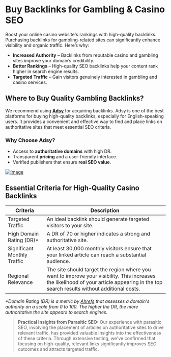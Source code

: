 # Buy Backlinks for Gambling & Casino SEO

Boost your online casino website's rankings with high-quality backlinks. Purchasing backlinks for gambling-related sites can significantly enhance visibility and organic traffic. Here’s why:

- **Increased Authority** – Backlinks from reputable casino and gambling sites improve your domain’s credibility.
- **Better Rankings** – High-quality SEO backlinks help your content rank higher in search engine results.
- **Targeted Traffic** – Gain visitors genuinely interested in gambling and casino services.

## Where to Buy Quality Gambling Backlinks?

We recommend using **[Adsy](https://ref.adsy.com/?ref=referral&ref_type=direct&ref_id=jcckfooeo3etdkvh&ref_item=3)** for acquiring backlinks. Adsy is one of the best platforms for buying high-quality backlinks, especially for English-speaking users. It provides a convenient and effective way to find and place links on authoritative sites that meet essential SEO criteria.

### Why Choose Adsy?
- Access to **authoritative domains** with high DR.
- Transparent **pricing** and a user-friendly interface.
- Verified publishers that ensure **real SEO value**.
<a href="https://github.com/user-attachments/assets/4b2371ec-58af-4c10-9480-2134f23081bc">
    <img src="https://github.com/user-attachments/assets/4b2371ec-58af-4c10-9480-2134f23081bc" alt="Image">
</a>

## Essential Criteria for High-Quality Casino Backlinks

<table>
    <thead>
        <tr>
            <th>Criteria</th>
            <th>Description</th>
        </tr>
    </thead>
    <tbody>
        <tr>
            <td>Targeted Traffic</td>
            <td>An ideal backlink should generate targeted visitors to your site.</td>
        </tr>
        <tr>
            <td>High Domain Rating (DR)*</td>
            <td>A DR of 70 or higher indicates a strong and authoritative site.</td>
        </tr>
        <tr>
            <td>Significant Monthly Traffic</td>
            <td>At least 30,000 monthly visitors ensure that your linked article can reach a substantial audience.</td>
        </tr>
        <tr>
            <td>Regional Relevance</td>
            <td>The site should target the region where you want to improve your visibility. This increases the likelihood of your article appearing in the top search results without additional costs.</td>
        </tr>
    </tbody>
</table>

<p><em>*Domain Rating (DR) is a metric by <a href="https://ahrefs.com" target="_blank">Ahrefs</a> that assesses a domain's authority on a scale from 0 to 100. The higher the DR, the more authoritative the site appears to search engines.</em></p>

<blockquote>
    <strong>Practical Insights from Parasitic SEO:</strong> Our experience with parasitic SEO, involving the placement of articles on authoritative sites to drive relevant traffic, has provided valuable insights into the effectiveness of these criteria. Through extensive testing, we've confirmed that focusing on high-quality, relevant links significantly improves SEO outcomes and attracts targeted traffic.
</blockquote>
